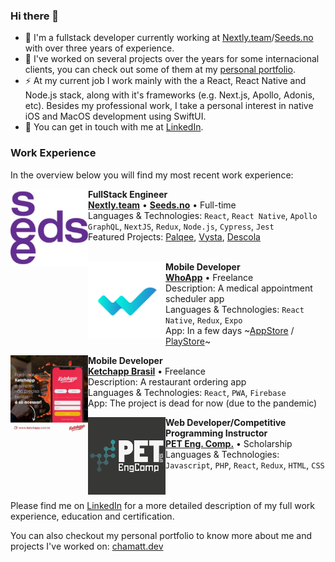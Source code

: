 ### Hi there 👋
- 🔭 I'm a fullstack developer currently working at [Nextly.team](https://nextly.team/)/[Seeds.no](https://seeds.no/) with over three years of experience.
- 🌱 I've worked on several projects over the years for some internacional clients, you can check out some of them at my [personal portfolio](https://chamatt.dev/#professional-projects).
- ⚡ At my current job I work mainly with the a React, React Native and Node.js stack, along with it's frameworks (e.g. Next.js, Apollo, Adonis, etc). Besides my professional work, I take a personal interest in native iOS and MacOS development using SwiftUI.
- 💬 You can get in touch with me at [LinkedIn](https://www.linkedin.com/in/matheusdelunardo/).

### Work Experience
In the overview below you will find my most recent work experience:

[<img align="left" height="124px" width="124px" alt="Seeds.no" src="https://raw.githubusercontent.com/chamatt/chamatt/main/seeds_logo.jpeg?s=250"/>](https://seeds.no/)

**FullStack Engineer** \
[**Nextly.team**](https://nextly.team/) • [**Seeds.no**](https://nextly.team/) • Full-time \
Languages & Technologies: `React`, `React Native`, `Apollo GraphQL`, `NextJS`, `Redux`, `Node.js`, `Cypress`, `Jest` \
Featured Projects: [Palqee](https://www.palqee.com), [Vysta](https://www.getvysta.com/), [Descola](https://descola.org/)
<br/>
<br/>

[<img align="left" height="124px" width="124px" alt="Seeds.no" src="https://raw.githubusercontent.com/chamatt/chamatt/main/who_app_logo.png?s=200"/>](https://whoapp.com.br/)

**Mobile Developer** \
[**WhoApp**](https://whoapp.com.br/) • Freelance \
Description: A medical appointment scheduler app \
Languages & Technologies: `React Native`, `Redux`, `Expo`\
App: In a few days ~[AppStore]() / [PlayStore]()~
<br/>

[<img align="left" height="124px" width="124px" alt="Seeds.no" src="https://raw.githubusercontent.com/chamatt/chamatt/main/ketchapp_logo.jpeg?s=200"/>](https://www.instagram.com/ketchapp_br/)

**Mobile Developer** \
[**Ketchapp Brasil**](https://www.instagram.com/ketchapp_br/) • Freelance \
Description: A restaurant ordering app \
Languages & Technologies: `React`, `PWA`, `Firebase`\
App: The project is dead for now (due to the pandemic)
<br/>

[<img align="left" height="124px" width="124px" alt="PET Eng Comp" src="https://raw.githubusercontent.com/chamatt/chamatt/main/pet_logo.png?s=250"/>](https://pet.inf.ufes.br/)

**Web Developer/Competitive Programming Instructor** \
[**PET Eng. Comp.**](https://pet.inf.ufes.br/) • Scholarship \
Languages & Technologies: `Javascript`, `PHP`, `React`, `Redux`, `HTML`, `CSS` \
<br/>
<br/>

Please find me on [LinkedIn](https://www.linkedin.com/in/roaldnefs/) for a more detailed description of my full work experience, education and certification.

You can also checkout my personal portfolio to know more about me and projects I've worked on: [chamatt.dev](chamatt.dev)
